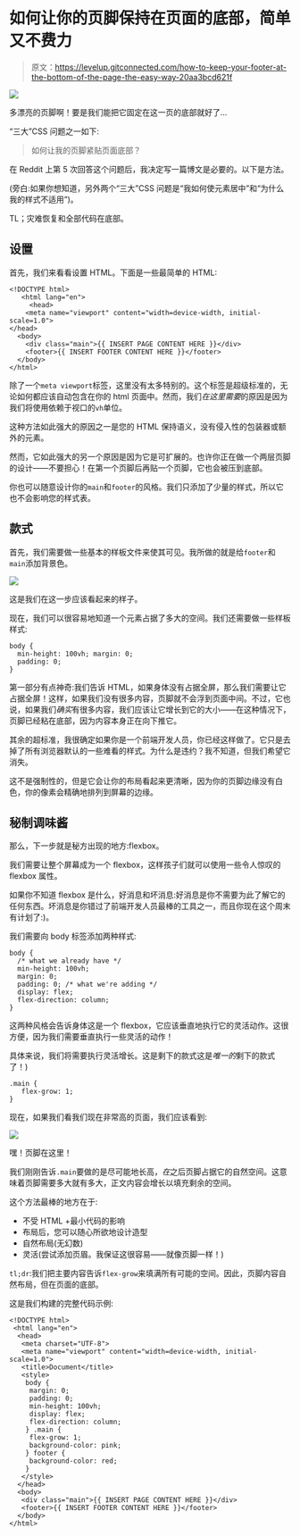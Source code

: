 # 如何让你的页脚保持在页面的底部，简单又不费力

> 原文：<https://levelup.gitconnected.com/how-to-keep-your-footer-at-the-bottom-of-the-page-the-easy-way-20aa3bcd621f>

![](img/a06b087caeaa8645b7be180f8d667d76.png)

多漂亮的页脚啊！要是我们能把它固定在这一页的底部就好了…

“三大”CSS 问题之一如下:

> 如何让我的页脚紧贴页面底部？

在 Reddit 上第 5 次回答这个问题后，我决定写一篇博文是必要的。以下是方法。

(旁白:如果你想知道，另外两个“三大”CSS 问题是“我如何使元素居中”和“为什么我的样式不适用”)。

TL；灾难恢复和全部代码在底部。

## 设置

首先，我们来看看设置 HTML。下面是一些最简单的 HTML:

```
<!DOCTYPE html>
   <html lang="en">
     <head>
    <meta name="viewport" content="width=device-width, initial-scale=1.0">
</head>
  <body>
    <div class="main">{{ INSERT PAGE CONTENT HERE }}</div>
    <footer>{{ INSERT FOOTER CONTENT HERE }}</footer>
  </body>
</html>
```

除了一个`meta viewport`标签，这里没有太多特别的。这个标签是超级标准的，无论如何都应该自动包含在你的 html 页面中。然而，我们*在这里需要*的原因是因为我们将使用依赖于视口的`vh`单位。

这种方法如此强大的原因之一是您的 HTML 保持语义，没有侵入性的包装器或额外的元素。

然而，它如此强大的另一个原因是因为它是可扩展的。也许你正在做一个两层页脚的设计——不要担心！在第一个页脚后再贴一个页脚，它也会被压到底部。

你也可以随意设计你的`main`和`footer`的风格。我们只添加了少量的样式，所以它也不会影响您的样式表。

## 款式

首先，我们需要做一些基本的样板文件来使其可见。我所做的就是给`footer`和`main`添加背景色。

![](img/800611b6ba0422fd7c0c4b6ca1a51636.png)

这是我们在这一步应该看起来的样子。

现在，我们可以很容易地知道一个元素占据了多大的空间。我们还需要做一些样板样式:

```
body {
  min-height: 100vh; margin: 0;
  padding: 0;
}
```

第一部分有点神奇:我们告诉 HTML，如果身体没有占据全屏，那么我们需要让它占据全屏！这样，如果我们没有很多内容，页脚就不会浮到页面中间。不过，它也说，如果我们*确实*有很多内容，我们应该让它增长到它的大小——在这种情况下，页脚已经粘在底部，因为内容本身正在向下推它。

其余的超标准，我很确定如果你是一个前端开发人员，你已经这样做了。它只是去掉了所有浏览器默认的一些难看的样式。为什么是违约？我不知道，但我们希望它消失。

这不是强制性的，但是它会让你的布局看起来更清晰，因为你的页脚边缘没有白色，你的像素会精确地排列到屏幕的边缘。

## 秘制调味酱

那么，下一步就是秘方出现的地方:flexbox。

我们需要让整个屏幕成为一个 flexbox，这样孩子们就可以使用一些令人惊叹的 flexbox 属性。

如果你不知道 flexbox 是什么，好消息和坏消息:好消息是你不需要为此了解它的任何东西。坏消息是你错过了前端开发人员最棒的工具之一，而且你现在这个周末有计划了:)。

我们需要向 body 标签添加两种样式:

```
body {
  /* what we already have */
  min-height: 100vh;
  margin: 0;
  padding: 0; /* what we're adding */
  display: flex;
  flex-direction: column;
}
```

这两种风格会告诉身体这是一个 flexbox，它应该垂直地执行它的灵活动作。这很方便，因为我们需要垂直执行一些灵活的动作！

具体来说，我们将需要执行灵活增长。这是剩下的款式这是*唯一的*剩下的款式了！)

```
.main {
   flex-grow: 1;
}
```

现在，如果我们看我们现在非常高的页面，我们应该看到:

![](img/c7d2576b52aece6a5dde6504255dfbea.png)

嘿！页脚在这里！

我们刚刚告诉`.main`要做的是尽可能地长高，*在*之后页脚占据它的自然空间。这意味着页脚需要多大就有多大，正文内容会增长以填充剩余的空间。

这个方法最棒的地方在于:

*   不受 HTML +最小代码的影响
*   布局后，您可以随心所欲地设计造型
*   自然布局(无幻数)
*   灵活(尝试添加页眉。我保证这很容易——就像页脚一样！)

`tl;dr`:我们把主要内容告诉`flex-grow`来填满所有可能的空间。因此，页脚内容自然布局，但在页面的底部。

这是我们构建的完整代码示例:

```
<!DOCTYPE html>
 <html lang="en">
  <head>
   <meta charset="UTF-8">
   <meta name="viewport" content="width=device-width, initial-scale=1.0">
   <title>Document</title>
   <style>
    body {
     margin: 0;
     padding: 0;
     min-height: 100vh;
     display: flex;
     flex-direction: column;
    } .main {
     flex-grow: 1;
     background-color: pink;
    } footer {
     background-color: red;
    }
   </style>
  </head>
  <body>
   <div class="main">{{ INSERT PAGE CONTENT HERE }}</div>
   <footer>{{ INSERT FOOTER CONTENT HERE }}</footer>
  </body>
</html>
```